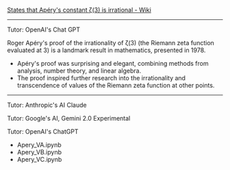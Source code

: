 [States that Apéry's constant ζ(3) is irrational - Wiki](https://en.wikipedia.org/wiki/Apéry%27s_theorem)

- - - -

Tutor: OpenAI's Chat GPT

Roger Apéry's proof of the irrationality of ζ(3) (the Riemann zeta function evaluated at 3) is a landmark result in mathematics, presented in 1978. 
* Apéry's proof was surprising and elegant, combining methods from analysis, number theory, and linear algebra.
* The proof inspired further research into the irrationality and transcendence of values of the Riemann zeta function at other points.

- - - -

Tutor: Anthropic's AI Claude


Tutor: Google's AI, Gemini 2.0 Experimental


Tutor: OpenAI's ChatGPT
* Apery_VA.ipynb
* Apery_VB.ipynb
* Apery_VC.ipynb

